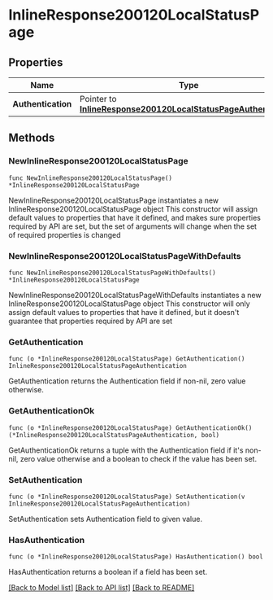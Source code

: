 # InlineResponse200120LocalStatusPage

## Properties

Name | Type | Description | Notes
------------ | ------------- | ------------- | -------------
**Authentication** | Pointer to [**InlineResponse200120LocalStatusPageAuthentication**](InlineResponse200120LocalStatusPageAuthentication.md) |  | [optional] 

## Methods

### NewInlineResponse200120LocalStatusPage

`func NewInlineResponse200120LocalStatusPage() *InlineResponse200120LocalStatusPage`

NewInlineResponse200120LocalStatusPage instantiates a new InlineResponse200120LocalStatusPage object
This constructor will assign default values to properties that have it defined,
and makes sure properties required by API are set, but the set of arguments
will change when the set of required properties is changed

### NewInlineResponse200120LocalStatusPageWithDefaults

`func NewInlineResponse200120LocalStatusPageWithDefaults() *InlineResponse200120LocalStatusPage`

NewInlineResponse200120LocalStatusPageWithDefaults instantiates a new InlineResponse200120LocalStatusPage object
This constructor will only assign default values to properties that have it defined,
but it doesn't guarantee that properties required by API are set

### GetAuthentication

`func (o *InlineResponse200120LocalStatusPage) GetAuthentication() InlineResponse200120LocalStatusPageAuthentication`

GetAuthentication returns the Authentication field if non-nil, zero value otherwise.

### GetAuthenticationOk

`func (o *InlineResponse200120LocalStatusPage) GetAuthenticationOk() (*InlineResponse200120LocalStatusPageAuthentication, bool)`

GetAuthenticationOk returns a tuple with the Authentication field if it's non-nil, zero value otherwise
and a boolean to check if the value has been set.

### SetAuthentication

`func (o *InlineResponse200120LocalStatusPage) SetAuthentication(v InlineResponse200120LocalStatusPageAuthentication)`

SetAuthentication sets Authentication field to given value.

### HasAuthentication

`func (o *InlineResponse200120LocalStatusPage) HasAuthentication() bool`

HasAuthentication returns a boolean if a field has been set.


[[Back to Model list]](../README.md#documentation-for-models) [[Back to API list]](../README.md#documentation-for-api-endpoints) [[Back to README]](../README.md)


